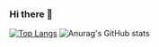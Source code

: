 ### Hi there 👋

[![Top Langs](https://github-readme-stats.vercel.app/api/top-langs/?username=Deniskinyua&langs_count=5)](https://github.com/Deniskinyua/github-readme-stats)
![Anurag's GitHub stats](https://github-readme-stats.vercel.app/api?username=Deniskinyua&show_icons=true&theme=radical)
